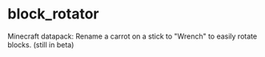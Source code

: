 # block_rotator
Minecraft datapack: Rename a carrot on a stick to "Wrench" to easily rotate blocks.
(still in beta)
